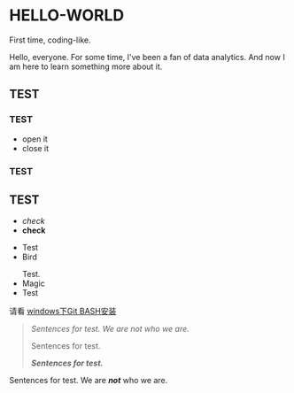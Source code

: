 # HELLO-WORLD
First time, coding-like.

Hello, everyone. For some time, I've been a fan of data analytics.
And now I am here to learn something more about it.

## TEST
### TEST
* open it
* close it
### TEST
## TEST
* *check*
* **check**

<ul>
<li>Test</li>
<li>Bird<p></li>
    Test.
<li>Magic</li>
<li>Test</li>
</ul>

请看 [windows下Git BASH安装](https://blog.csdn.net/weixin_41714277/article/details/79399270)

<blockquote>

*Sentences for test. We are not who we are.*     

<p>Sentences for test.</p>   

***Sentences for test.***

</blockquote>

Sentences for test. We are ***not*** who we are.
